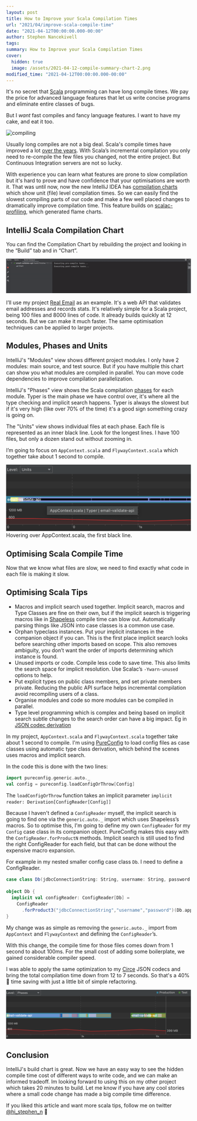 ```yaml
---
layout: post
title: How to Improve your Scala Compilation Times
url: "2021/04/improve-scala-compile-time"
date: "2021-04-12T00:00:00.000-00:00"
author: Stephen Nancekivell
tags:
summary: How to Improve your Scala Compilation Times
cover:
  hidden: true
  image: /assets/2021-04-12-compile-summary-chart-2.png
modified_time: "2021-04-12T00:00:00.000-00:00"
---
```


It's no secret that [Scala](https://scala-lang.org) programming can have long compile times. We pay the price for advanced language features that let us write concise programs and eliminate entire classes of bugs.

But I _want_ fast compiles and fancy language features. I want to have my cake, and eat it too.

![compiling](https://imgs.xkcd.com/comics/compiling.png)

Usually long compiles are not a big deal. Scala's compile times have improved a lot [over the years](https://scala-ci.typesafe.com/grafana/dashboard/db/scala-benchmark?orgId=1&from=now-5y&to=now&var-branch=2.12.x&var-branch=2.13.x&var-source=All&var-bench=HotScalacBenchmark.compile&var-host=scalabench@scalabench@). With Scala’s incremental compilation you only need to re-compile the few files you changed, not the entire project. But Continuous Integration servers are not so lucky.

With experience you can learn what features are prone to slow compilation but it's hard to prove and have confidence that your optimisations are worth it. That was until now, now the new IntelliJ IDEA has [compilation charts](https://blog.jetbrains.com/scala/2021/04/07/intellij-scala-plugin-2021-1/#phases-and-units-in-compilation-charts) which show unit (file) level compilation times. So we can easily find the slowest compiling parts of our code and make a few well placed changes to dramatically improve compilation time. This feature builds on [scalac-profiling](https://www.scala-lang.org/blog/2018/06/04/scalac-profiling.html), which generated flame charts.

## IntelliJ Scala Compilation Chart

You can find the Compilation Chart by rebuilding the project and looking in the “Build” tab and in “Chart”.

![IntelliJ IDEA Complication Chart](/assets/2021-04-12-compilation-chart-1a.gif)

I’ll use my project [Real Email](https://IsItARealEmail.com) as an example. It's a web API that validates email addresses and records stats. It's relatively simple for a Scala project, being 100 files and 8000 lines of code. It already builds quickly at 12 seconds. But we can make it much faster. The same optimisation techniques can be applied to larger projects.

## Modules, Phases and Units

IntelliJ's "Modules" view shows different project modules. I only have 2 modules: main source, and test source. But if you have multiple this chart can show you what modules are compiled in parallel. You can move code dependencies to improve compilation parallelization.

IntelliJ's "Phases" view shows the Scala compilation [phases](https://docs.scala-lang.org/overviews/compiler-options/index.html#compilation-phases) for each module. Typer is the main phase we have control over, it's where all the type checking and implicit search happens. Typer is always the slowest but if it's very high (like over 70% of the time) it's a good sign something crazy is going on.

The "Units" view shows individual files at each phase. Each file is represented as an inner black line. Look for the longest lines. I have 100 files, but only a dozen stand out without zooming in.

I’m going to focus on `AppContext.scala` and `FlywayContext.scala` which together take about 1 second to compile.

![Complication Chart AppContext](/assets/2021-04-12-compiling-1-zoom.png)
Hovering over AppContext.scala, the first black line.

## Optimising Scala Compile Time

Now that we know what files are slow, we need to find exactly what code in each file is making it slow.

## Optimising Scala Tips

- Macros and implicit search used together. Implicit search, macros and Type Classes are fine on their own, but if the implicit search is triggering macros like in [Shapeless](https://github.com/milessabin/shapeless) compile time can blow out. Automatically parsing things like JSON into case classes is a common use case.
- Orphan typeclass instances. Put your implicit instances in the companion object if you can. This is the first place implicit search looks before searching other imports based on scope. This also removes ambiguity, you don’t want the order of imports determining which instance is found.
- Unused imports or code. Compile less code to save time. This also limits the search space for implicit resolution. Use Scalac’s `-Ywarn-unused` options to help.
- Put explicit types on public class members, and set private members private. Reducing the public API surface helps incremental compilation avoid recompiling users of a class.
- Organise modules and code so more modules can be compiled in parallel.
- Type level programming which is complex and being based on implicit search subtle changes to the search order can have a big impact. Eg in [JSON codec derivation](https://stephenn.com/2017/07/circe-argonaut-shapless-play-json-compile-time.html)

In my project, `AppContext.scala` and `FlywayContext.scala` together take about 1 second to compile. I'm using [PureConfig](https://pureconfig.github.io/) to load config files as case classes using automatic type class derivation, which behind the scenes uses macros and implicit search.

In the code this is done with the two lines:

```scala
import pureconfig.generic.auto._
val config = pureconfig.loadConfigOrThrow[Config]
```

The `loadConfigOrThrow` function takes an implicit parameter `implicit reader: Derivation[ConfigReader[Config]]`

Because I haven't defined a `ConfigReader` myself, the implicit search is going to find one via the `generic.auto._` import which uses Shapeless’s macros. So to optimise this, I'm going to define my own `ConfigReader` for my `Config` case class in its companion object. PureConfig makes this easy with the `ConfigReader.forProductN` methods. Implicit search is still used to find the right ConfigReader for each field, but that can be done without the expensive macro expansion.

For example in my nested smaller config case class `Db`. I need to define a ConfigReader.

```scala
case class Db(jdbcConnectionString: String, username: String, password: String)

object Db {
  implicit val configReader: ConfigReader[Db] =
    ConfigReader
      .forProduct3("jdbcConnectionString","username","password")(Db.apply)
}
```

My change was as simple as removing the `generic.auto._` import from `AppContext` and `FlywayContext` and defining the `ConfigReader`’s.

With this change, the compile time for those files comes down from 1 second to about 100ms. For the small cost of adding some boilerplate, we gained considerable compiler speed.

I was able to apply the same optimization to my [Circe](https://circe.io) JSON codecs and bring the total compilation time down from 12 to 7 seconds. So that's a 40% 💪 time saving with just a little bit of simple refactoring.

![IntelliJ IDEA Complication Chart](/assets/2021-04-12-compiling-zoom-2.png)

## Conclusion

IntelliJ's build chart is great. Now we have an easy way to see the hidden compile time cost of different ways to write code, and we can make an informed tradeoff. Im looking forward to using this on my other project which takes 20 minutes to build. Let me know if you have any cool stories where a small code change has made a big compile time difference.

If you liked this article and want more scala tips, follow me on twitter [@hi_stephen_n](https://twitter.com/hi_stephen_n) 💙
